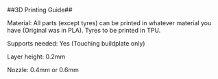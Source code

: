 ##3D Printing Guide##

Material: All parts (except tyres) can be printed in whatever material you have (Original was in PLA). Tyres to be printed in TPU.

Supports needed: Yes (Touching buildplate only)

Layer height: 0.2mm

Nozzle: 0.4mm or 0.6mm

